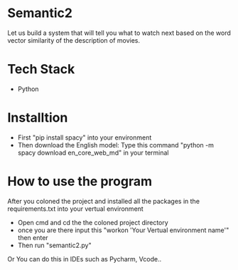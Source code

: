 # Semantic2
Let us build a system that will tell you what to watch next based on the word
vector similarity of the description of movies.


# Tech Stack
- Python

# Installtion 
- First "pip install spacy" into your environment 
- Then download the English model: Type this command "python -m spacy download en_core_web_md" in your terminal

# How to use the program 
After you coloned the project and installed all the packages in the requirements.txt into your vertual environment
- Open cmd and cd the the coloned project directory
- once you are there input this "workon 'Your Vertual environment name'" then enter
- Then run "semantic2.py"

Or You can do this in IDEs such as Pycharm, Vcode..
